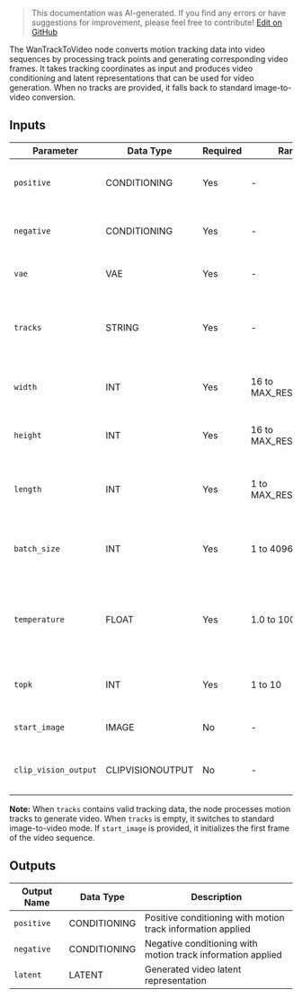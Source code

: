 > This documentation was AI-generated. If you find any errors or have suggestions for improvement, please feel free to contribute! [Edit on GitHub](https://github.com/Comfy-Org/embedded-docs/blob/main/comfyui_embedded_docs/docs/WanTrackToVideo/en.md)

The WanTrackToVideo node converts motion tracking data into video sequences by processing track points and generating corresponding video frames. It takes tracking coordinates as input and produces video conditioning and latent representations that can be used for video generation. When no tracks are provided, it falls back to standard image-to-video conversion.

## Inputs

| Parameter | Data Type | Required | Range | Description |
|-----------|-----------|----------|-------|-------------|
| `positive` | CONDITIONING | Yes | - | Positive conditioning for video generation |
| `negative` | CONDITIONING | Yes | - | Negative conditioning for video generation |
| `vae` | VAE | Yes | - | VAE model for encoding and decoding |
| `tracks` | STRING | Yes | - | JSON-formatted tracking data as a multiline string (default: "[]") |
| `width` | INT | Yes | 16 to MAX_RESOLUTION | Output video width in pixels (default: 832, step: 16) |
| `height` | INT | Yes | 16 to MAX_RESOLUTION | Output video height in pixels (default: 480, step: 16) |
| `length` | INT | Yes | 1 to MAX_RESOLUTION | Number of frames in the output video (default: 81, step: 4) |
| `batch_size` | INT | Yes | 1 to 4096 | Number of videos to generate simultaneously (default: 1) |
| `temperature` | FLOAT | Yes | 1.0 to 1000.0 | Temperature parameter for motion patching (default: 220.0, step: 0.1) |
| `topk` | INT | Yes | 1 to 10 | Top-k value for motion patching (default: 2) |
| `start_image` | IMAGE | No | - | Starting image for video generation |
| `clip_vision_output` | CLIPVISIONOUTPUT | No | - | CLIP vision output for additional conditioning |

**Note:** When `tracks` contains valid tracking data, the node processes motion tracks to generate video. When `tracks` is empty, it switches to standard image-to-video mode. If `start_image` is provided, it initializes the first frame of the video sequence.

## Outputs

| Output Name | Data Type | Description |
|-------------|-----------|-------------|
| `positive` | CONDITIONING | Positive conditioning with motion track information applied |
| `negative` | CONDITIONING | Negative conditioning with motion track information applied |
| `latent` | LATENT | Generated video latent representation |
